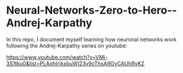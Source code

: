 # Neural-Networks-Zero-to-Hero--Andrej-Karpathy
In this repo, I document myself learning how neuronal networks work following the Andrej-Karpathy series on youtube:

https://www.youtube.com/watch?v=VMj-3S1tku0&list=PLAqhIrjkxbuWI23v9cThsA9GvCAUhRvKZ
